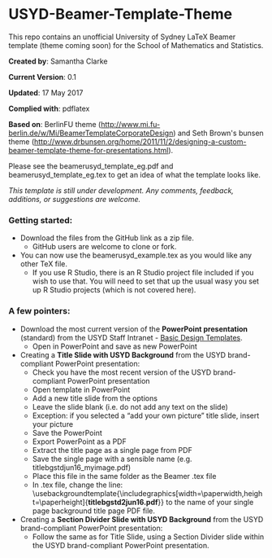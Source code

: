 # USYD-Beamer-Template-Theme

This repo contains an unofficial University of Sydney LaTeX Beamer template (theme coming soon) for the School of Mathematics and Statistics.

**Created by**: Samantha Clarke

**Current Version**: 0.1

**Updated**: 17 May 2017

**Complied with**: pdflatex

**Based on**: BerlinFU theme (http://www.mi.fu-berlin.de/w/Mi/BeamerTemplateCorporateDesign) and Seth Brown's bunsen theme (http://www.drbunsen.org/home/2011/11/2/designing-a-custom-beamer-template-theme-for-presentations.html). 

Please see the beamerusyd_template_eg.pdf and beamerusyd_template_eg.tex to get an idea of what the template looks like.

*This template is still under development. Any comments, feedback, additions, or suggestions are welcome.* 

### Getting started:
- Download the files from the GitHub link as a zip file. 
    - GitHub users are welcome to clone or fork. 
- You can now use the beamerusyd_example.tex as you would like any other TeX file.
    - If you use R Studio, there is an R Studio project file included if you wish to use that. You will need to set that up the usual wasy you set up R Studio projects (which is not covered here). 

### A few pointers:
- Download the most current version of the **PowerPoint presentation** (standard) from the USYD Staff Intranet - [Basic Design Templates](https://intranet.sydney.edu.au/services/marketing-communications/brand-tools/basic-design-templates.html). 
    - Open in PowerPoint and save as new PowerPoint
- Creating a **Title Slide with USYD Background** from the USYD brand-compliant PowerPoint presentation:
    - Check you have the most recent version of the USYD brand-compliant PowerPoint presentation
    - Open template in PowerPoint 
    - Add a new title slide from the options
    - Leave the slide blank (i.e. do not add any text on the slide)
    - Exception: if you selected a “add your own picture” title slide, insert your picture
    - Save the PowerPoint 
    - Export PowerPoint as a PDF
    - Extract the title page as a single page from PDF
    - Save the single page with a sensible name (e.g. titlebgstdjun16_myimage.pdf)
    - Place this file in the same folder as the Beamer .tex file
    - In .tex file, change the line: \usebackgroundtemplate{\includegraphics[width=\paperwidth,height=\paperheight]{**titlebgstd2jun16.pdf**}} to the name of your single page background title page PDF file. 
- Creating a **Section Divider Slide with USYD Background** from the USYD brand-compliant PowerPoint presentation:
    - Follow the same as for Title Slide, using a Section Divider slide within the USYD brand-compliant PowerPoint presentation.


